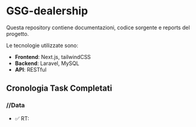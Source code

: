 # GSG-dealership

Questa repository contiene documentazioni, codice sorgente e reports del progetto.

Le tecnologie utilizzate sono:

- **Frontend**: Next.js, tailwindCSS
- **Backend**: Laravel, MySQL
- **API**: RESTful
  
## Cronologia Task Completati
### //Data
- ✅ RT: 
